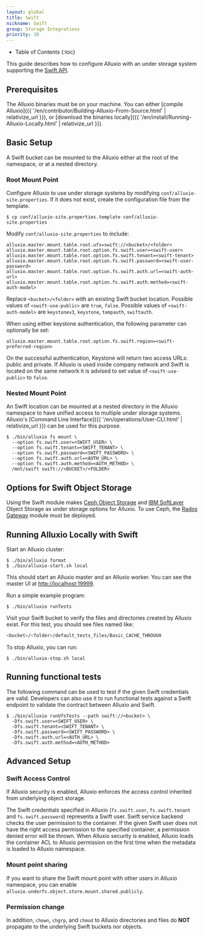 ```yaml
---
layout: global
title: Swift
nickname: Swift
group: Storage Integrations
priority: 10
---
```


* Table of Contents
{:toc}

This guide describes how to configure Alluxio with an under storage system supporting the
[Swift API](http://docs.openstack.org/developer/swift/).

## Prerequisites

The Alluxio binaries must be on your machine. You can either
[compile Alluxio]({{ '/en/contributor/Building-Alluxio-From-Source.html' | relativize_url }}), or
[download the binaries locally]({{ '/en/install/Running-Alluxio-Locally.html' | relativize_url }}).

## Basic Setup

A Swift bucket can be mounted to the Alluxio either at the root of the namespace, or at a nested directory.

### Root Mount Point

Configure Alluxio to use under storage systems by modifying
`conf/alluxio-site.properties`. If it does not exist, create the configuration file from the
template.

```console
$ cp conf/alluxio-site.properties.template conf/alluxio-site.properties
```

Modify `conf/alluxio-site.properties` to include:

```properties
alluxio.master.mount.table.root.ufs=swift://<bucket>/<folder>
alluxio.master.mount.table.root.option.fs.swift.user=<swift-user>
alluxio.master.mount.table.root.option.fs.swift.tenant=<swift-tenant>
alluxio.master.mount.table.root.option.fs.swift.password=<swift-user-password>
alluxio.master.mount.table.root.option.fs.swift.auth.url=<swift-auth-url>
alluxio.master.mount.table.root.option.fs.swift.auth.method=<swift-auth-model>
```

Replace `<bucket>/<folder>` with an existing Swift bucket location. Possible values of
`<swift-use-public>` are `true`, `false`. Possible values of `<swift-auth-model>` are `keystonev3`,
`keystone`, `tempauth`, `swiftauth`. 

When using either keystone authentication, the following parameter can optionally be set:

```properties
alluxio.master.mount.table.root.option.fs.swift.region=<swift-preferred-region>
```

On the successful authentication, Keystone will return two access URLs: public and private. If
Alluxio is used inside company network and Swift is located on the same network it is advised to set
value of `<swift-use-public>`  to `false`.

### Nested Mount Point

An Swift location can be mounted at a nested directory in the Alluxio namespace to have unified access
to multiple under storage systems. Alluxio's [Command Line Interface]({{ '/en/operations/User-CLI.html' | relativize_url }}) can be used for this purpose.

```console
$ ./bin/alluxio fs mount \
  --option fs.swift.user=<SWIFT_USER> \
  --option fs.swift.tenant=<SWIFT_TENANT> \
  --option fs.swift.password=<SWIFT_PASSWORD> \
  --option fs.swift.auth.url=<AUTH_URL> \
  --option fs.swift.auth.method=<AUTH_METHOD> \
  /mnt/swift swift://<BUCKET>/<FOLDER>
```

## Options for Swift Object Storage

Using the Swift module makes [Ceph Object Storage](https://ceph.com/ceph-storage/object-storage/)
and [IBM SoftLayer](https://www.ibm.com/cloud/object-storage) Object Storage as under storage options
for Alluxio. To use Ceph, the [Rados Gateway](http://docs.ceph.com/docs/master/radosgw/) module must
be deployed.

## Running Alluxio Locally with Swift

Start an Alluxio cluster:

```console
$ ./bin/alluxio format
$ ./bin/alluxio-start.sh local
```

This should start an Alluxio master and an Alluxio worker. You can see the master UI at
[http://localhost:19999](http://localhost:19999).

Run a simple example program:

```console
$ ./bin/alluxio runTests
```

Visit your Swift bucket to verify the files and directories created
by Alluxio exist. For this test, you should see files named like:

```bash
<bucket>/<folder>/default_tests_files/Basic_CACHE_THROUGH
```

To stop Alluxio, you can run:

```console
$ ./bin/alluxio-stop.sh local
```

## Running functional tests

The following command can be used to test if the given Swift credentials are valid.
Developers can also use it to run functional tests against a Swift endpoint 
to validate the contract between Alluxio and Swift.

```console
$ ./bin/alluxio runUfsTests --path swift://<bucket> \
  -Dfs.swift.user=<SWIFT_USER> \
  -Dfs.swift.tenant=<SWIFT_TENANT> \
  -Dfs.swift.password=<SWIFT_PASSWORD> \
  -Dfs.swift.auth.url=<AUTH_URL> \
  -Dfs.swift.auth.method=<AUTH_METHOD> 
```

## Advanced Setup

### Swift Access Control

If Alluxio security is enabled, Alluxio enforces the access control inherited from underlying object
storage.

The Swift credentials specified in Alluxio (`fs.swift.user`, `fs.swift.tenant` and
`fs.swift.password`) represents a Swift user. Swift service backend checks the user permission to
the container. If the given Swift user does not have the right access permission to the specified
container, a permission denied error will be thrown. When Alluxio security is enabled, Alluxio loads
the container ACL to Alluxio permission on the first time when the metadata is loaded to Alluxio
namespace.

### Mount point sharing

If you want to share the Swift mount point with other users in Alluxio namespace, you can enable
`alluxio.underfs.object.store.mount.shared.publicly`.

### Permission change

In addition, `chown`, `chgrp`, and `chmod` to Alluxio directories and files do **NOT** propagate to the underlying
Swift buckets nor objects.
